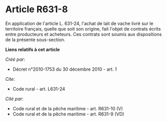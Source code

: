 # Article R631-8

En application de l'article L. 631-24, l'achat de lait de vache livré sur le territoire français, quelle que soit son
origine, fait l'objet de contrats écrits entre producteurs et acheteurs. Ces contrats sont soumis aux dispositions de la
présente sous-section.

**Liens relatifs à cet article**

_Créé par_:

  - Décret n°2010-1753 du 30 décembre 2010 - art. 1

_Cite_:

  - Code rural - art. L631-24

_Cité par_:

  - Code rural et de la pêche maritime - art. R631-10 (V)
  - Code rural et de la pêche maritime - art. R631-9 (VD)
